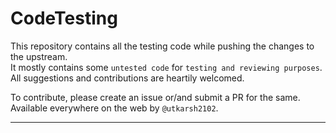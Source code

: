 # CodeTesting
<This is a junk repo>

This repository contains all the testing code while pushing the changes to the upstream.  
It mostly contains some `untested code` for `testing and reviewing purposes`.  
All suggestions and contributions are heartily welcomed.  

To contribute, please create an issue or/and submit a PR for the same.  
Available everywhere on the web by `@utkarsh2102`.

---
